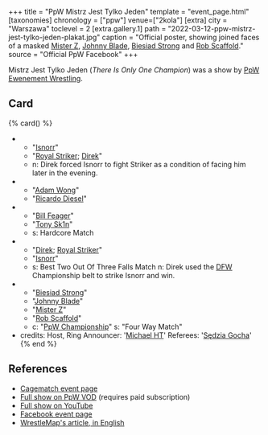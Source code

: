 +++
title = "PpW Mistrz Jest Tylko Jeden"
template = "event_page.html"
[taxonomies]
chronology = ["ppw"]
venue=["2kola"]
[extra]
city = "Warszawa"
toclevel = 2
[extra.gallery.1]
path = "2022-03-12-ppw-mistrz-jest-tylko-jeden-plakat.jpg"
caption = "Official poster, showing joined faces of a masked [Mister Z](@/w/mister-z.md), [Johnny Blade](@/w/johnny-blade.md), [Biesiad Strong](@/w/biesiad.md) and [Rob Scaffold](@/w/rob-scaffold.md)."
source = "Official PpW Facebook"
+++

Mistrz Jest Tylko Jeden (_There Is Only One Champion_) was a show by [PpW Ewenement Wrestling](@/o/ppw.md).

## Card

{% card() %}
- - "[Isnorr](@/w/isnorr.md)"
  - "[Royal Striker](@/w/royal-striker.md); [Direk](@/w/direk.md)"
  - n: Direk forced Isnorr to fight Striker as a condition of facing him later in the evening.
- - "[Adam Wong](@/w/adam-wong.md)"
  - "[Ricardo Diesel](@/w/ricardo-diesel.md)"
- - "[Bill Feager](@/w/feager.md)"
  - "[Tony Sk1n](@/w/tony-sk1n.md)"
  - s: Hardcore Match
- - "[Direk](@/w/direk.md); [Royal Striker](@/w/royal-striker.md)"
  - "[Isnorr](@/w/isnorr.md)"
  - s: Best Two Out Of Three Falls Match
    n: Direk used the [DFW](@/o/dfw.md) Championship belt to strike Isnorr and win.
- - "[Biesiad Strong](@/w/biesiad.md)"
  - "[Johnny Blade](@/w/johnny-blade.md)"
  - "[Mister Z](@/w/mister-z.md)"
  - "[Rob Scaffold](@/w/rob-scaffold.md)"
  - c: "[PpW Championship](@/c/ppw-championship.md)"
    s: "Four Way Match"
- credits:
    Host, Ring Announcer: '[Michael HT](@/w/michael-ht.md)'
    Referees: '[Sędzia Gocha](@/w/sedzia-borys.md)'
{% end %}

## References

* [Cagematch event page](https://www.cagematch.net/?id=1&nr=383440)
* [Full show on PpW VOD](https://ppw-ewenementpl.vhx.tv/ppw-full-shows-dvd-version/season:1/videos/mistrz-jest-tylko-jeden-22-full-show) (requires paid subscription)
* [Full show on YouTube](https://www.youtube.com/watch?v=tN_R7MRMeys)
* [Facebook event page](https://www.facebook.com/events/469423497960404)
* [WrestleMap's article, in English](https://www.wrestlemap.com/news/1drguugh9ebvne7mytbnm3sez4nga9)
